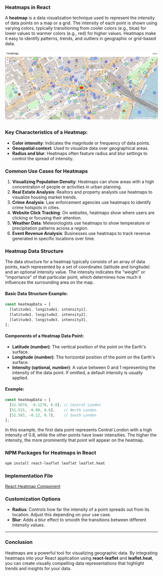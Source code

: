 ### Heatmaps in React

A **heatmap** is a data visualization technique used to represent the intensity of data points on a map or a grid. The intensity of each point is shown using varying colors, typically transitioning from cooler colors (e.g., blue) for lower values to warmer colors (e.g., red) for higher values. Heatmaps make it easy to identify patterns, trends, and outliers in geographic or grid-based data.

![heatmap.png](./heatmap.png)

### Key Characteristics of a Heatmap:
- **Color intensity**: Indicates the magnitude or frequency of data points.
- **Geospatial context**: Used to visualize data over geographical areas.
- **Radius and blur**: Heatmaps often feature radius and blur settings to control the spread of intensity.

### Common Use Cases for Heatmaps

1. **Visualizing Population Density**: Heatmaps can show areas with a high concentration of people or activities in urban planning.
2. **Real Estate Analysis**: Realtors and property analysts use heatmaps to visualize housing market trends.
3. **Crime Analysis**: Law enforcement agencies use heatmaps to identify crime hotspots in cities.
4. **Website Click Tracking**: On websites, heatmaps show where users are clicking or focusing their attention.
5. **Weather Data**: Meteorologists use heatmaps to show temperature or precipitation patterns across a region.
6. **Event Revenue Analysis**: Businesses use heatmaps to track revenue generated in specific locations over time.

### Heatmap Data Structure

The data structure for a heatmap typically consists of an array of data points, each represented by a set of coordinates (latitude and longitude) and an optional intensity value. The intensity indicates the "weight" or "importance" of that particular point, which determines how much it influences the surrounding area on the map.

#### Basic Data Structure Example:

```javascript
const heatmapData = [
  [latitude1, longitude1, intensity1],
  [latitude2, longitude2, intensity2],
  [latitude3, longitude3, intensity3],
];
```

#### Components of a Heatmap Data Point:
- **Latitude (number)**: The vertical position of the point on the Earth's surface.
- **Longitude (number)**: The horizontal position of the point on the Earth's surface.
- **Intensity (optional, number)**: A value between 0 and 1 representing the intensity of the data point. If omitted, a default intensity is usually applied.

#### Example:
```javascript
const heatmapData = [
  [51.5074, -0.1278, 0.8], // Central London
  [51.515, -0.09, 0.6],    // North London
  [51.503, -0.12, 0.7],    // South London
];
```

In this example, the first data point represents Central London with a high intensity of 0.8, while the other points have lower intensities. The higher the intensity, the more prominently that point will appear on the heatmap.

### NPM Packages for Heatmaps in React

```bash
npm install react-leaflet leaflet leaflet.heat
```

### Implementation File
[React Heatmap Component](src/components/heatmap.jsx)

### Customization Options

- **Radius**: Controls how far the intensity of a point spreads out from its location. Adjust this depending on your use case.
- **Blur**: Adds a blur effect to smooth the transitions between different intensity values.

---

### Conclusion
Heatmaps are a powerful tool for visualizing geographic data. By integrating heatmaps into your React application using **react-leaflet** and **leaflet.heat**, you can create visually compelling data representations that highlight trends and insights for your data.


